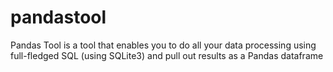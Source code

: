 # pandastool
Pandas Tool is a tool that enables you to do all your data processing using full-fledged SQL (using SQLite3) and pull out results as a Pandas dataframe
